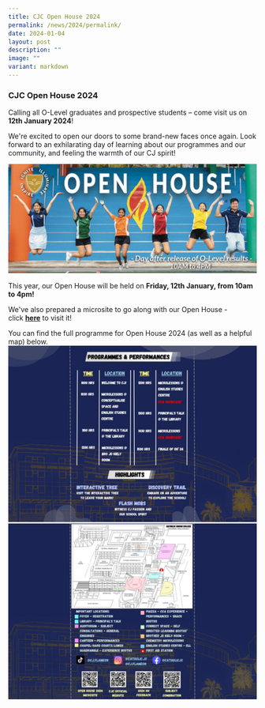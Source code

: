 ```yaml
---
title: CJC Open House 2024
permalink: /news/2024/permalink/
date: 2024-01-04
layout: post
description: ""
image: ""
variant: markdown
---
```

### **CJC Open House 2024**
Calling all O-Level graduates and prospective students – come visit us on **12th January 2024**!

We're excited to open our doors to some brand-new faces once again. Look forward to an exhilarating day of learning about our programmes and our community, and feeling the warmth of our CJ spirit!

![](/images/OH_2024_Banner.jpg)

This year, our Open House will be held on&nbsp;**Friday, 12th January, from 10am to 4pm!**

We've also prepared a microsite to go along with our Open House - click&nbsp;[**here**](https://cjcopenhouse.moe.edu.sg/)&nbsp;to visit it!

You can find the full programme for Open House 2024 (as well as a helpful map) below.
![](/images/WhatsApp_Image_2024_01_04_at_3_27_51_PM.jpeg)
![](/images/WhatsApp_Image_2024_01_04_at_3_28_00_PM.jpeg)